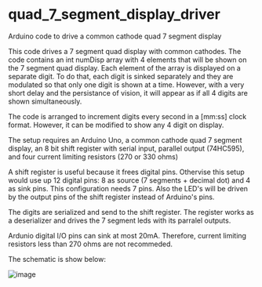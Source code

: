 # quad_7_segment_display_driver
Arduino code to drive a common cathode quad 7 segment display

This code drives a 7 segment quad display with common cathodes. The code contains an int numDisp array with 4 elements that will be shown on the 7 segment quad display. Each element of the array is displayed on a separate digit. To do that, each digit is sinked separately and they are modulated so that only one digit is shown at a time. However, with a very short delay and the persistance of vision, it will appear as if all 4 digits are shown simultaneously.  

The code is arranged to increment digits every second in a [mm:ss] clock format. However, it can be modified to show any 4 digit on display.

The setup requires an Arduino Uno, a common cathode quad 7 segment display, an 8 bit shift register with serial input, parallel output (74HC595), and four current limiting resistors (270 or 330 ohms)

A shift register is useful because it frees digital pins. Othervise this setup would use up 12 digital pins: 8 as source (7 segments + decimal dot) and 4 as sink pins. This configuration needs 7 pins. Also the LED's will be driven by the output pins of the shift register instead of Arduino's pins. 

The digits are serialized and send to the shift register. The register works as a deserializer and drives the 7 segment leds with its parralel outputs.

Ardunio digital I/O pins can sink at most 20mA. Therefore, current limiting resistors less than 270 ohms are not recommeded. 

The schematic is show below:

![image](https://user-images.githubusercontent.com/40482921/236323852-a0725c56-1f36-4cba-8198-01162e7fbde9.png)

